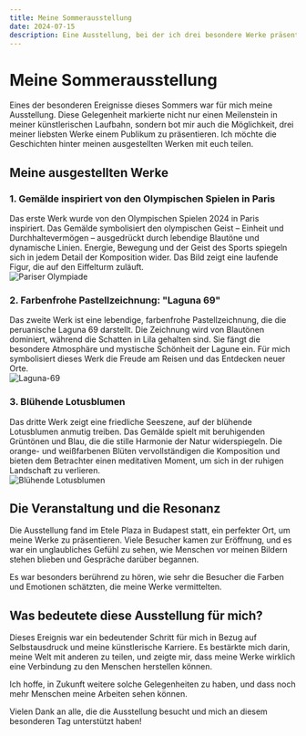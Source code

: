 ```yaml
---
title: Meine Sommerausstellung
date: 2024-07-15
description: Eine Ausstellung, bei der ich drei besondere Werke präsentierte – ein von den Olympischen Spielen in Paris inspiriertes Gemälde, eine Pastellzeichnung der peruanischen Laguna 69 und einen ruhigen See mit blühenden Lotusblumen.
---
```


# Meine Sommerausstellung

Eines der besonderen Ereignisse dieses Sommers war für mich meine Ausstellung. Diese Gelegenheit markierte nicht nur einen Meilenstein in meiner künstlerischen Laufbahn, sondern bot mir auch die Möglichkeit, drei meiner liebsten Werke einem Publikum zu präsentieren. Ich möchte die Geschichten hinter meinen ausgestellten Werken mit euch teilen.

## Meine ausgestellten Werke

### 1. **Gemälde inspiriert von den Olympischen Spielen in Paris**
Das erste Werk wurde von den Olympischen Spielen 2024 in Paris inspiriert. Das Gemälde symbolisiert den olympischen Geist – Einheit und Durchhaltevermögen – ausgedrückt durch lebendige Blautöne und dynamische Linien. Energie, Bewegung und der Geist des Sports spiegeln sich in jedem Detail der Komposition wider. Das Bild zeigt eine laufende Figur, die auf den Eiffelturm zuläuft.  
![Pariser Olympiade](/images/olimpia.jpg)

### 2. **Farbenfrohe Pastellzeichnung: "Laguna 69"**
Das zweite Werk ist eine lebendige, farbenfrohe Pastellzeichnung, die die peruanische Laguna 69 darstellt. Die Zeichnung wird von Blautönen dominiert, während die Schatten in Lila gehalten sind. Sie fängt die besondere Atmosphäre und mystische Schönheit der Lagune ein. Für mich symbolisiert dieses Werk die Freude am Reisen und das Entdecken neuer Orte.  
![Laguna-69](/images/laguna.jpg)

### 3. **Blühende Lotusblumen**
Das dritte Werk zeigt eine friedliche Seeszene, auf der blühende Lotusblumen anmutig treiben. Das Gemälde spielt mit beruhigenden Grüntönen und Blau, die die stille Harmonie der Natur widerspiegeln. Die orange- und weißfarbenen Blüten vervollständigen die Komposition und bieten dem Betrachter einen meditativen Moment, um sich in der ruhigen Landschaft zu verlieren.  
![Blühende Lotusblumen](/images/lotusz_kesz.jpg)

## Die Veranstaltung und die Resonanz

Die Ausstellung fand im Etele Plaza in Budapest statt, ein perfekter Ort, um meine Werke zu präsentieren. Viele Besucher kamen zur Eröffnung, und es war ein unglaubliches Gefühl zu sehen, wie Menschen vor meinen Bildern stehen blieben und Gespräche darüber begannen.

Es war besonders berührend zu hören, wie sehr die Besucher die Farben und Emotionen schätzten, die meine Werke vermittelten.

## Was bedeutete diese Ausstellung für mich?

Dieses Ereignis war ein bedeutender Schritt für mich in Bezug auf Selbstausdruck und meine künstlerische Karriere. Es bestärkte mich darin, meine Welt mit anderen zu teilen, und zeigte mir, dass meine Werke wirklich eine Verbindung zu den Menschen herstellen können.

Ich hoffe, in Zukunft weitere solche Gelegenheiten zu haben, und dass noch mehr Menschen meine Arbeiten sehen können.

Vielen Dank an alle, die die Ausstellung besucht und mich an diesem besonderen Tag unterstützt haben!
